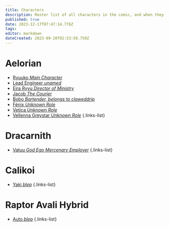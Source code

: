 ```yaml
---
title: Characters
description: Master list of all characters in the comic, and when they appear, as well as their owners, and their information and details.
published: true
date: 2023-12-17T07:47:14.776Z
tags: 
editor: markdown
dateCreated: 2023-09-20T02:53:50.759Z
---
```


# Aelorian
- [Ryuuko *Main Character*](/en/reference/character/aelorian/ryuuko)
- [Lead Engineer *unamed*](/en/reference/character/aelorian/cobra-lead-engineer)
- [Eira Ryyu *Director of Ministry*](/en/reference/character/aelorian/eira-ryyu)
- [Jacob *The Courier*](/en/reference/character/aelorian/jacob)
- [Bobo *Bartender, belongs to claweddrip*](/en/reference/character/aelorian/bobo)
- [Fénix *Unknown Role*](/en/reference/character/aelorian/fénix)
- [Vetica *Unknown Role*](/en/reference/character/aelorian/vetica)
- [Vellenna Greystar *Unknown Role*](/en/reference/character/aelorian/vellenna-greystar)
{.links-list}

# Dracarnith
- [Vatuu *God Ego Mercenary Employer*](/en/reference/character/dracarnith/vatuu)
{.links-list}

# Calikoi
- [Yaki *blep*](/en/reference/character/calikoi/yaki-surname)
{.links-list}

# Raptor Avali Hybrid
- [Auto *blep*](/en/reference/character/)
{.links-list}